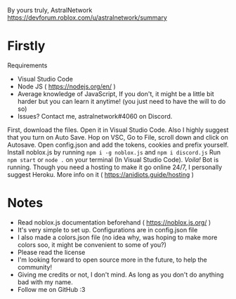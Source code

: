 By yours truly, AstralNetwork 
https://devforum.roblox.com/u/astralnetwork/summary

# Firstly

Requirements
- Visual Studio Code
- Node JS ( https://nodejs.org/en/ )
- Average knowledge of JavaScript, If you don't, it might be a little bit harder but you can learn it anytime! (you just need to have the will to do so)
- Issues? Contact me, astralnetwork#4060 on Discord.

First, download the files.
Open it in Visual Studio Code.
Also I highly suggest that you turn on Auto Save. Hop on VSC, Go to File, scroll down and click on Autosave.
Open config.json and add the tokens, cookies and prefix yourself.
Install noblox.js by running `npm i -g noblox.js` and `npm i discord.js`
Run `npm start` or `node .` on your terminal (In Visual Studio Code).
*Voila!* Bot is running. Though you need a hosting to make it go online 24/7, I personally suggest Heroku. More info on it ( https://anidiots.guide/hosting )

# Notes

- Read noblox.js documentation beforehand ( https://noblox.js.org/ )
- It's very simple to set up. Configurations are in config.json file
- I also made a colors.json file (no idea why, was hoping to make more colors soo, it might be convenient to some of you?)
- Please read the license
- I'm looking forward to open source more in the future, to help the community!
- Giving me credits or not, I don't mind. As long as you don't do anything bad with my name.
- Follow me on GitHub :3 
